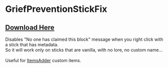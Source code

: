 # GriefPreventionStickFix

## [Download Here](https://www.spigotmc.org/resources/griefpreventionstickfix.76015/)

 Disables "No one has claimed this block" message when you right click with a stick that has metadata.\
 So it will work only on sticks that are vanilla, with no lore, no custom name...\
\
 Useful for [ItemsAdder](https://www.spigotmc.org/resources/%E2%9C%85must-have%E2%9C%85-itemsadder%E2%9C%A8-custom-items-huds-guis-textures-3dmodels-emojis-blocks-wings-hats.73355/) custom items.
